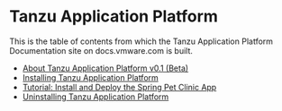 # Tanzu Application Platform

This is the table of contents from which the Tanzu Application Platform Documentation site on docs.vmware.com is built.

- [About Tanzu Application Platform v0.1 (Beta)](overview.md)
- [Installing Tanzu Application Platform](install.md)
- [Tutorial: Install and Deploy the Spring Pet Clinic App](tutorial.md)
- [Uninstalling Tanzu Application Platform](uninstall.md)
